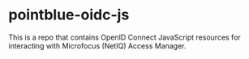 # pointblue-oidc-js

This is a repo that contains OpenID Connect JavaScript resources for interacting with Microfocus (NetIQ) Access Manager.
